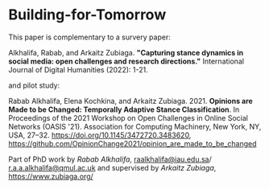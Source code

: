 # Building-for-Tomorrow

This paper is complementary to a survery paper:

Alkhalifa, Rabab, and Arkaitz Zubiaga. **"Capturing stance dynamics in social media: open challenges and research directions."** International Journal of Digital Humanities (2022): 1-21.

and pilot study: 

Rabab Alkhalifa, Elena Kochkina, and Arkaitz Zubiaga. 2021. **Opinions are Made to be Changed: Temporally Adaptive Stance Classification**. In Proceedings of the 2021 Workshop on Open Challenges in Online Social Networks (OASIS '21). Association for Computing Machinery, New York, NY, USA, 27–32. https://doi.org/10.1145/3472720.3483620, https://github.com/OpinionChange2021/opinion_are_made_to_be_changed

Part of PhD work by _Rabab Alkhalifa_, raalkhalifa@iau.edu.sa/ r.a.a.alkhalifa@qmul.ac.uk and supervised by _Arkaitz Zubiaga_, https://www.zubiaga.org/

